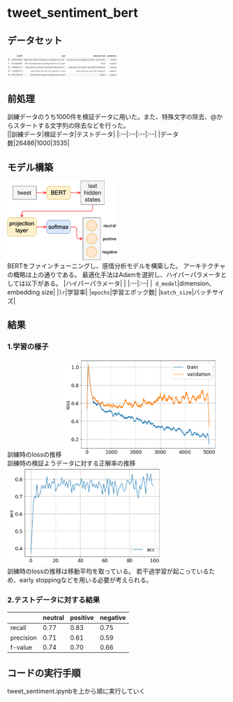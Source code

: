 # tweet_sentiment_bert

## データセット 
<img src="https://github.com/Jumpei-Fujita/tweet_sentiment_bert/blob/main/dataset.png" width="50%"><br>

## 前処理
訓練データのうち1000件を検証データに用いた。また、特殊文字の除去、@からスタートする文字列の除去などを行った。<br>
||訓練データ|検証データ|テストデータ|
|:--|:--|:--|:--|
|データ数|26486|1000|3535|


## モデル構築
<img src="https://github.com/Jumpei-Fujita/tweet_sentiment_bert/blob/main/model.png" width="50%"><br>
BERTをファインチューニングし、感情分析モデルを構築した。
アーキテクチャの概略は上の通りである。
最適化手法はAdamを選択し、ハイパーパラメータとしては以下がある。
|ハイパーパラメータ| |
|:--|:--|
|``` d_model```|dimension、embedding size|
|```lr```|学習率|
|```epochs```|学習エポック数|
|```batch_size```|バッチサイズ|


## 結果
### 1.学習の様子
訓練時のlossの推移
<img src="https://github.com/Jumpei-Fujita/tweet_sentiment_bert/blob/main/graph.png" width="70%"><br>
訓練時の検証ようデータに対する正解率の推移
<img src="https://github.com/Jumpei-Fujita/tweet_sentiment_bert/blob/main/acc.png" width="70%"><br>
訓練時のlossの推移は移動平均を取っている。
若干過学習が起こっているため、early stoppingなどを用いる必要が考えられる。
### 2.テストデータに対する結果
||neutral|positive|negative|
|:--|:--|:--|:--|
|recall|0.77|0.83|0.75|
|precision|0.71|0.61|0.59|
|f-value|0.74|0.70|0.66|

## コードの実行手順
tweet_sentiment.ipynbを上から順に実行していく


